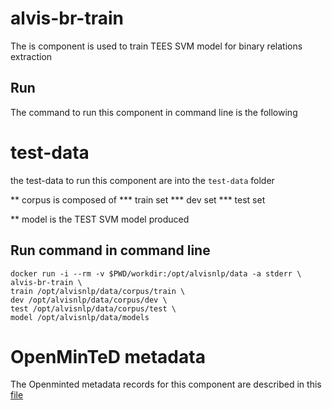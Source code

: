 # alvis-br-train

The is component is used to train TEES SVM model for binary relations extraction

## Run

The command to run this component in command line is the following


# test-data
the test-data to run this component are into the `test-data` folder
 
** corpus is composed of
*** train set
*** dev set
*** test set

** model is the TEST SVM  model produced

## Run command in command line
```
docker run -i --rm -v $PWD/workdir:/opt/alvisnlp/data -a stderr \
alvis-br-train \ 
train /opt/alvisnlp/data/corpus/train \
dev /opt/alvisnlp/data/corpus/dev \
test /opt/alvisnlp/data/corpus/test \
model /opt/alvisnlp/data/models
```

# OpenMinTeD metadata

The Openminted metadata records for this component are described in this [file](alvis-br-train.metadata.omtd)
